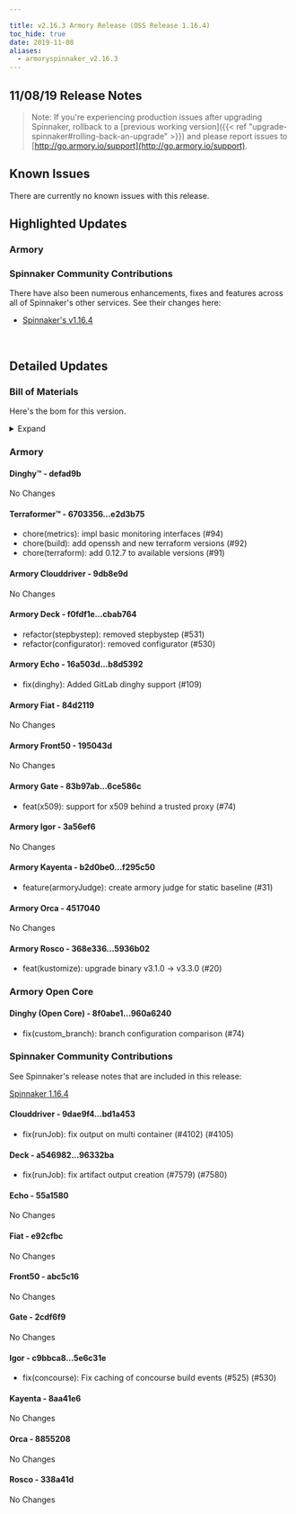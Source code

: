 ```yaml
---

title: v2.16.3 Armory Release (OSS Release 1.16.4)
toc_hide: true
date: 2019-11-08
aliases:
  - armoryspinnaker_v2.16.3
---
```


## 11/08/19 Release Notes


> Note: If you're experiencing production issues after upgrading Spinnaker, rollback to a [previous working version]({{< ref "upgrade-spinnaker#rolling-back-an-upgrade" >}}) and please report issues to [http://go.armory.io/support](http://go.armory.io/support).



## Known Issues
There are currently no known issues with this release.

## Highlighted Updates
### Armory

###  Spinnaker Community Contributions
There have also been numerous enhancements, fixes and features across all of Spinnaker's other services. See their changes here:  
* [Spinnaker's v1.16.4](https://www.spinnaker.io/community/releases/versions/1-16-4-changelog)  

<br>

## Detailed Updates

### Bill of Materials
Here's the bom for this version.
<details><summary>Expand</summary>
<pre class="highlight">
<code>version: 2.16.3-rc1395
timestamp: "2019-11-08 22:54:13"
services:
  clouddriver:
    version: 6.3.2-9db8e9d-bd1a453-rc12
  deck:
    version: 2.12.3-cbab764-96332ba-rc30
  dinghy:
    version: 0.0.4-defad9b-rc1547
  echo:
    version: 2.8.1-b8d5392-55a1580-rc10
  fiat:
    version: 1.7.0-84d2119-e92cfbc-rc4
  front50:
    version: 0.19.0-195043d-abc5c16-rc4
  gate:
    version: 1.12.1-6ce586c-2cdf6f9-rc9
  igor:
    version: 1.6.0-3a56ef6-5e6c31e-rc8
  kayenta:
    version: 0.11.0-f295c50-8aa41e6-rc6
  monitoring-daemon:
    version: 0.15.0-f626bb6-rc128
  monitoring-third-party:
    version: 0.15.0-f626bb6-rc128
  orca:
    version: 2.10.1-4517040-8855208-rc16
  rosco:
    version: 0.14.0-5936b02-338a41d-rc9
  terraformer:
    version: 0.0.2-e2d3b75-rc5
dependencies:
  redis:
    version: 2:2.8.4-2
artifactSources:
  dockerRegistry: docker.io/armory</code>
</pre>
</details>


### Armory
#### Dinghy&trade; - defad9b
No Changes

#### Terraformer&trade; - 6703356...e2d3b75
 - chore(metrics): impl basic monitoring interfaces (#94)
 - chore(build): add openssh and new terraform versions (#92)
 - chore(terraform): add 0.12.7 to available versions (#91)

#### Armory Clouddriver  - 9db8e9d
No Changes

#### Armory Deck  - f0fdf1e...cbab764
 - refactor(stepbystep): removed stepbystep (#531)
 - refactor(configurator): removed configurator (#530)

#### Armory Echo  - 16a503d...b8d5392
 - fix(dinghy): Added GitLab dinghy support (#109)

#### Armory Fiat  - 84d2119
No Changes

#### Armory Front50  - 195043d
No Changes

#### Armory Gate  - 83b97ab...6ce586c
 - feat(x509): support for x509 behind a trusted proxy (#74)

#### Armory Igor  - 3a56ef6
No Changes

#### Armory Kayenta  - b2d0be0...f295c50
 - feature(armoryJudge): create armory judge for static baseline (#31)

#### Armory Orca  - 4517040
No Changes

#### Armory Rosco  - 368e336...5936b02
 - feat(kustomize): upgrade binary v3.1.0 -> v3.3.0 (#20)

### Armory Open Core
#### Dinghy (Open Core) - 8f0abe1...960a6240
 - fix(custom_branch): branch configuration comparison (#74)


###  Spinnaker Community Contributions
See Spinnaker's release notes that are included in this release:

[Spinnaker 1.16.4](https://www.spinnaker.io/community/releases/versions/1-16-4-changelog#individual-service-changes)  

#### Clouddriver  - 9dae9f4...bd1a453
 - fix(runJob): fix output on multi container (#4102) (#4105)

#### Deck  - a546982...96332ba
 - fix(runJob): fix artifact output creation (#7579) (#7580)

#### Echo  - 55a1580
No Changes

#### Fiat  - e92cfbc
No Changes

#### Front50  - abc5c16
No Changes

#### Gate  - 2cdf6f9
No Changes

#### Igor  - c9bbca8...5e6c31e
 - fix(concourse): Fix caching of concourse build events (#525) (#530)

#### Kayenta  - 8aa41e6
No Changes

#### Orca  - 8855208
No Changes

#### Rosco  - 338a41d
No Changes
